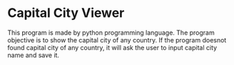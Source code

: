 # Capital City Viewer

This program is made by python programming language.
The program objective is to show the capital city of any country.
If the program doesnot found capital city of any country, it will ask the user to input capital city name and save it.
